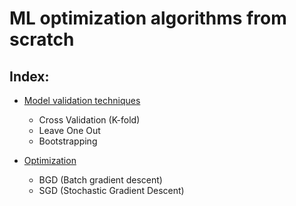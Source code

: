 # ML optimization algorithms from scratch

## Index:

* [Model validation techniques](./validation/)
    * Cross Validation (K-fold)
    * Leave One Out
    * Bootstrapping

* [Optimization](./optimization/)
    * BGD (Batch gradient descent)
    * SGD (Stochastic Gradient Descent)